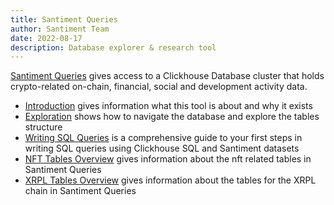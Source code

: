 ```yaml
---
title: Santiment Queries
author: Santiment Team
date: 2022-08-17
description: Database explorer & research tool
---
```


[Santiment Queries](https://app.santiment.net/queries) gives access to a Clickhouse Database cluster that holds crypto-related on-chain, financial, social and development activity data.

- [Introduction](/santiment-queries/introduction) gives information what this tool is about and why it exists
- [Exploration](/santiment-queries/exploration) shows how to navigate the database and explore the tables structure 
- [Writing SQL Queries](/santiment-queries/writing-sql-queries) is a comprehensive guide to your first steps in writing SQL queries using Clickhouse SQL and Santiment datasets
- [NFT Tables Overview](/santiment-queries/nft-tables) gives information about the nft related tables in Santiment Queries
- [XRPL Tables Overview](santiment-queries/xrpl-tables) gives information about the tables for the XRPL chain in Santiment Queries